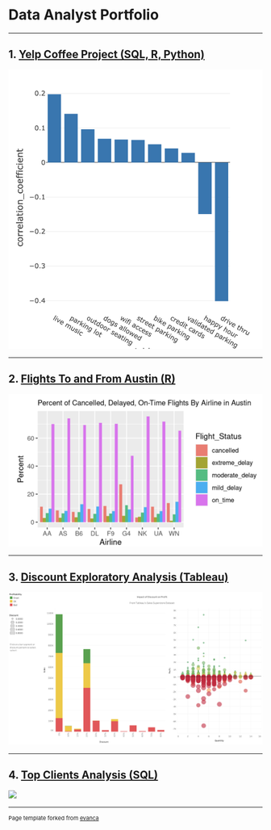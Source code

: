# Data Analyst Portfolio

---
 
## 1. [Yelp Coffee Project (SQL, R, Python)](https://databricks-prod-cloudfront.cloud.databricks.com/public/4027ec902e239c93eaaa8714f173bcfc/270697009869749/2942856714861038/4867323561876272/latest.html)
<img src="images/Screen Shot 2022-04-05 at 4.27.00 PM.png"/>


---
## 2. [Flights To and From Austin (R)](https://rpubs.com/mwodka2/flight_delays_project)
<img src="images/Screen Shot 2022-04-05 at 4.24.23 PM.png"/>

---
## 3. [Discount Exploratory Analysis (Tableau)](https://public.tableau.com/views/ImpactofDiscountonProfit_16493606565550/Dashboard1?:language=en-US&publish=yes&:display_count=n&:origin=viz_share_link)
<img src="images/Screen Shot 2022-04-07 at 3.50.13 PM.png"/>


---
## 4. [Top Clients Analysis (SQL)](https://htmlpreview.github.io/?https://github.com/mwodka2/mwodka2.github.io/blob/23c2daf017cfe4b5c05b236074162f18e3fce4a2/Malory_Wodka_Top_Clients.html)
<img src="https://github.com/mwodka2/mwodka2.github.io/blob/master/images/top_clients_map.png"/> 



---
<p style="font-size:11px">Page template forked from <a href="https://github.com/evanca/quick-portfolio">evanca</a></p>
<!-- Remove above link if you don't want to attibute -->
